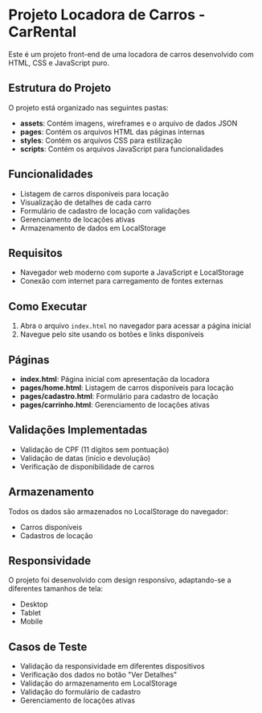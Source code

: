# Projeto Locadora de Carros - CarRental

Este é um projeto front-end de uma locadora de carros desenvolvido com HTML, CSS e JavaScript puro.

## Estrutura do Projeto

O projeto está organizado nas seguintes pastas:

- **assets**: Contém imagens, wireframes e o arquivo de dados JSON
- **pages**: Contém os arquivos HTML das páginas internas
- **styles**: Contém os arquivos CSS para estilização
- **scripts**: Contém os arquivos JavaScript para funcionalidades

## Funcionalidades

- Listagem de carros disponíveis para locação
- Visualização de detalhes de cada carro
- Formulário de cadastro de locação com validações
- Gerenciamento de locações ativas
- Armazenamento de dados em LocalStorage

## Requisitos

- Navegador web moderno com suporte a JavaScript e LocalStorage
- Conexão com internet para carregamento de fontes externas

## Como Executar

1. Abra o arquivo `index.html` no navegador para acessar a página inicial
2. Navegue pelo site usando os botões e links disponíveis

## Páginas

- **index.html**: Página inicial com apresentação da locadora
- **pages/home.html**: Listagem de carros disponíveis para locação
- **pages/cadastro.html**: Formulário para cadastro de locação
- **pages/carrinho.html**: Gerenciamento de locações ativas

## Validações Implementadas

- Validação de CPF (11 dígitos sem pontuação)
- Validação de datas (início e devolução)
- Verificação de disponibilidade de carros

## Armazenamento

Todos os dados são armazenados no LocalStorage do navegador:
- Carros disponíveis
- Cadastros de locação

## Responsividade

O projeto foi desenvolvido com design responsivo, adaptando-se a diferentes tamanhos de tela:
- Desktop
- Tablet
- Mobile

## Casos de Teste

- Validação da responsividade em diferentes dispositivos
- Verificação dos dados no botão "Ver Detalhes"
- Validação do armazenamento em LocalStorage
- Validação do formulário de cadastro
- Gerenciamento de locações ativas

